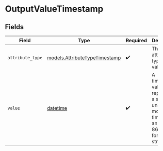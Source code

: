 # OutputValueTimestamp


## Fields

| Field                                                                                              | Type                                                                                               | Required                                                                                           | Description                                                                                        | Example                                                                                            |
| -------------------------------------------------------------------------------------------------- | -------------------------------------------------------------------------------------------------- | -------------------------------------------------------------------------------------------------- | -------------------------------------------------------------------------------------------------- | -------------------------------------------------------------------------------------------------- |
| `attribute_type`                                                                                   | [models.AttributeTypeTimestamp](../models/attributetypetimestamp.md)                               | :heavy_check_mark:                                                                                 | The attribute type of the value.                                                                   | timestamp                                                                                          |
| `value`                                                                                            | [datetime](https://docs.python.org/3/library/datetime.html#datetime-objects)                       | :heavy_check_mark:                                                                                 | A timestamp value represents a single, universal moment in time using an ISO 8601 formatted string | 2023-01-01T15:00:00.000000000Z                                                                     |